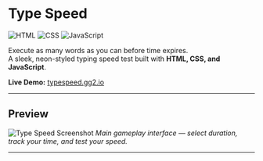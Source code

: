 # Type Speed

![HTML](https://img.shields.io/badge/HTML-5-orange?logo=html5&logoColor=white)
![CSS](https://img.shields.io/badge/CSS-3-blue?logo=css3&logoColor=white)
![JavaScript](https://img.shields.io/badge/JavaScript-ES6-yellow?logo=javascript&logoColor=black)

Execute as many words as you can before time expires.  
A sleek, neon-styled typing speed test built with **HTML, CSS, and JavaScript**.

**Live Demo:** [typespeed.gg2.io](https://www.typespeed.gg2.io)  

---

## Preview

![Type Speed Screenshot](https://github.com/user-attachments/assets/f05693c3-f3fc-417e-a5ad-b26ecd4b3e3e)
*Main gameplay interface — select duration, track your time, and test your speed.*

---